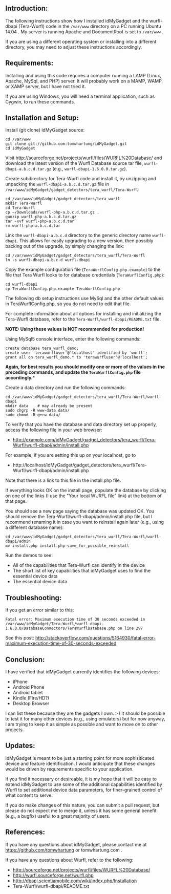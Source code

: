 
## Introduction:

The following instructions show how I installed idMyGadget and the wurfl-dbapi (Tera-Wurfl) code in the `/var/www` directory on a PC running Ubuntu 14.04 .  My server is running Apache and DocumentRoot is set to `/var/www` .

If you are using a different operating system or installing into a different directory, you may need to adjust these instructions accordingly.

## Requirements:

Installing and using this code requires a computer running a LAMP (Linux, Apache, MySql, and PHP) server.  It will probably work on a MAMP, WAMP, or XAMP server, but I have not tried it.

If you are using Windows, you will need a terminal application, such as Cygwin, to run these commands.

## Installation and Setup:

Install (git clone) idMyGadget source:
```
cd /var/www
git clone git://github.com:tomwhartung/idMyGadget.git
cd idMyGadget
```

Visit http://sourceforge.net/projects/wurfl/files/WURFL%20Database/ and download the latest version of the Wurfl Database source tar file, `wurfl-dbapi-a.b.c.d.tar.gz` (e.g., `wurfl-dbapi-1.6.0.0.tar.gz`).

Create subdirectory for Tera-Wurfl code and install it, by unzipping and unpacking the `wurfl-dbapi-a.b.c.d.tar.gz` file in `/var/www/idMyGadget/gadget_detectors/tera_wurfl/Tera-Wurfl`:

```
cd /var/www/idMyGadget/gadget_detectors/tera_wurfl
mkdir Tera-Wurfl
cd Tera-Wurfl
cp ~/Downloads/wurfl-php-a.b.c.d.tar.gz .
gunzip wurfl-php-a.b.c.d.tar.gz
tar -xvf wurfl-php-a.b.c.d.tar
rm wurfl-php-a.b.c.d.tar
```

Link the `wurfl-dbapi-a.b.c.d` directory to the generic directory name `wurfl-dbapi`.  This allows for easily upgrading to a new version, then possibly backing out of the upgrade, by simply changing the link:

```
cd /var/www/idMyGadget/gadget_detectors/tera_wurfl/Tera-Wurfl
ln -s wurfl-dbapi-a.b.c.d wurfl-dbapi
```

Copy the example configuration file (`TeraWurflConfig.php.example`) to the file that Tera Wurfl looks to for database credentials (`TeraWurflConfig.php`):

```
cd wurfl-dbapi
cp TeraWurflConfig.php.example TeraWurflConfig.php
```

The following db setup instructions use MySql and the other default values in TeraWurflConfig.php, so you do not need to edit that file.

For complete information about all options for installing and initializing the Tera-Wurfl database, refer to the `Tera-Wurfl/wurfl-dbapi/README.txt` file.

**NOTE: Using these values is NOT recommended for production!**

Using MySql5 console interface, enter the following commands:

```
create database tera_wurfl_demo;
create user 'terawurfluser'@'localhost' identified by 'wurfl';
grant all on tera_wurfl_demo.* to 'terawurfluser'@'localhost';
```

**Again, for best results you should modify one or more of the values in the preceding commands, and update the `TeraWurflConfig.php` file accordingly.***

Create a data directory and run the following commands:

```
cd /var/www/idMyGadget/gadget_detectors/tera_wurfl/Tera-Wurfl/wurfl-dbapi
mkdir data    # may already be present
sudo chgrp -R www-data data/
sudo chmod -R g+rw data/
```

To verify that you have the database and data directory set up properly, access the following file in your web browser:

* http://example.com/idMyGadget/gadget_detectors/tera_wurfl/Tera-Wurfl/wurfl-dbapi/admin/install.php

For example, if you are setting this up on your localhost, go to

* http://localhost/idMyGadget/gadget_detectors/tera_wurfl/Tera-Wurfl/wurfl-dbapi/admin/install.php

Note that there is a link to this file in the install.php file.

If everything looks OK on the install page, populate the database by clicking on one of the links (I use the "Your local WURFL file" link) at the bottom of that page.

You should see a new page saying the database was updated OK.  You should remove the Tera-Wurfl/wurfl-dbapi/admin/install.php file, but I recommend renaming it in case you want to reinstall again later (e.g., using a different database name):

```
cd /var/www/idMyGadget/gadget_detectors/tera_wurfl/Tera-Wurfl/wurfl-dbapi/admin
mv install.php install.php-save_for_possible_reinstall
```

Run the demos to see:

* All of the capabilities that Tera-Wurfl can identify in the device
* The short list of key capabilities that idMyGadget uses to find the essential device data
* The essential device data

## Troubleshooting:

If you get an error similar to this:

```
Fatal error: Maximum execution time of 30 seconds exceeded in /var/www/idMyGadget/Tera-Wurfl/wurfl-dbapi-1.6.0.0/DatabaseConnectors/TeraWurflDatabase.php on line 297
```

See this post: http://stackoverflow.com/questions/5164930/fatal-error-maximum-execution-time-of-30-seconds-exceeded

## Conclusion:

I have verified that idMyGadget currently identifies the following devices:

* iPhone
* Android Phone
* Android tablet
* Kindle (Fire/HD?)
* Desktop Browser

I can list these because they are the gadgets I own.  :-)  It should be possible to test it for many other devices (e.g., using emulators) but for now anyway, I am trying to keep it as simple as possible and want to move on to other projects.

## Updates:

IdMyGadget is meant to be just a starting point for more sophisiticated device and feature identification.  I would anticipate that these changes would be driven by requrements specific to your application.

If you find it necessary or desireable, it is my hope that it will be easy to extend idMyGadget to use some of the additional capabilities identified by Wurfl to set additional device data parameters, for finer-grained control of what content to serve.

If you do make changes of this nature, you can submit a pull request, but please do not expect me to merge it, unless it has some general benefit (e.g., a bugfix) useful to a great majority of users.

## References:

If you have any questions about idMyGadget, please contact me at https://github.com/tomwhartung or tomwhartung.com .

If you have any questions about Wurfl, refer to the following:

* http://sourceforge.net/projects/wurfl/files/WURFL%20Database/
* http://wurfl.sourceforge.net/wurfl.php
* http://dbapi.scientiamobile.com/wiki/index.php/Installation
* Tera-Wurfl/wurfl-dbapi/README.txt

